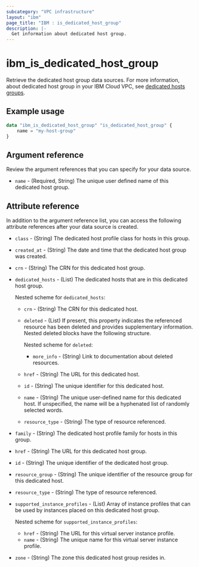 ```yaml
---
subcategory: "VPC infrastructure"
layout: "ibm"
page_title: "IBM : is_dedicated_host_group"
description: |-
  Get information about dedicated host group.
---
```


# ibm_is_dedicated_host_group
Retrieve the dedicated host group data sources. For more information, about dedicated host group in your IBM Cloud VPC, see [dedicated hosts groups](https://cloud.ibm.com/docs/vpc?topic=vpc-creating-dedicated-hosts-instances).

## Example usage

```terraform
data "ibm_is_dedicated_host_group" "is_dedicated_host_group" {
	name = "my-host-group"
}
```

## Argument reference
Review the argument references that you can specify for your data source. 

- `name` - (Required, String) The unique user defined name of this dedicated host group.

## Attribute reference
In addition to the argument reference list, you can access the following attribute references after your data source is created. 

- `class` -  (String) The dedicated host profile class for hosts in this group.
- `created_at` -  (String) The date and time that the dedicated host group was created.
- `crn` -  (String) The CRN for this dedicated host group.
- `dedicated_hosts` -  (List) The dedicated hosts that are in this dedicated host group. 
  
  Nested scheme for `dedicated_hosts`:
  - `crn` -  (String) The CRN for this dedicated host.
  - `deleted` -  (List) If present, this property indicates the referenced resource has been deleted and provides supplementary information. Nested deleted blocks have the following structure.

    Nested scheme for `deleted`:
    - `more_info` -  (String) Link to documentation about deleted resources.
  - `href` -  (String) The URL for this dedicated host.
  - `id` -  (String) The unique identifier for this dedicated host.
  - `name` -  (String) The unique user-defined name for this dedicated host. If unspecified, the name will be a hyphenated list of randomly selected words.
  - `resource_type` -  (String) The type of resource referenced.
- `family` -  (String) The dedicated host profile family for hosts in this group.
- `href` -  (String) The URL for this dedicated host group.
- `id` -  (String) The unique identifier of the dedicated host group.
- `resource_group` -  (String) The unique identifier of the resource group for this dedicated host.
- `resource_type` -  (String) The type of resource referenced.
- `supported_instance_profiles` -  (List) Array of instance profiles that can be used by instances placed on this dedicated host group. 

  Nested scheme for `supported_instance_profiles`:
  - `href` -  (String) The URL for this virtual server instance profile.
  - `name` -  (String) The unique name for this virtual server instance profile.
- `zone` -  (String) The zone this dedicated host group resides in.


